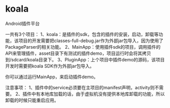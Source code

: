 koala
=====

Android插件平台

一共有3个项目：
1、koala：是插件的sdk，包含的插件的安装，启动，卸载等功能，该项目的开发需要把classes-full-debug.jar作为外部jar包导入，因为使用了PackageParser的相关功能。
2、MainApp：使用插件sdk的项目，调用插件的API来管理插件，asset目录下有测试的插件demo，项目运行时会将其拷贝到/sdcard/koala目录下。
3、PluginApp：上个项目中插件demo的源码，该项目开发时需要把koala SDK作为外部jar包导入。

你可以通过运行MainApp，来启动插件demo。

注意事项：
1、插件中的service必须要在主项目的manifest声明，activity则不需要。
2、插件中有本地库加载的话，由于虚拟机没有提供本地库卸载的功能，所以卸载的时候只能重启应用。

